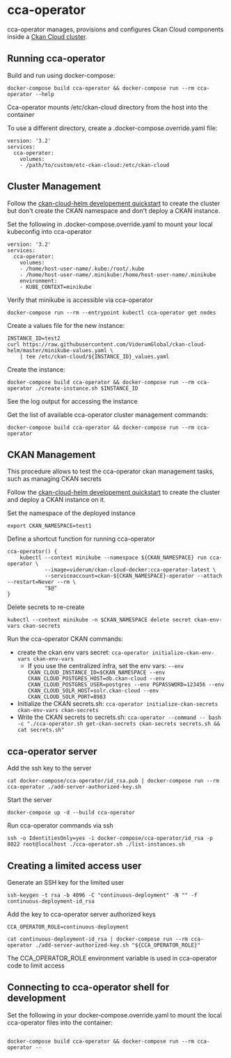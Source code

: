 # cca-operator

cca-operator manages, provisions and configures Ckan Cloud components inside a [Ckan Cloud cluster](https://github.com/ViderumGlobal/ckan-cloud-cluster).

## Running cca-operator

Build and run using docker-compose:

```
docker-compose build cca-operator && docker-compose run --rm cca-operator --help
```

Cca-operator mounts /etc/ckan-cloud directory from the host into the container

To use a different directory, create a .docker-compose.override.yaml file:

```
version: '3.2'
services:
  cca-operator:
    volumes:
    - /path/to/custom/etc-ckan-cloud:/etc/ckan-cloud
```

## Cluster Management

Follow the [ckan-cloud-helm developement quickstart](https://github.com/ViderumGlobal/ckan-cloud-helm/blob/master/QUICKSTART_DEVELOPMENT.md)
to create the cluster but don't create the CKAN namespace and don't deploy a CKAN instance.

Set the following in .docker-compose.override.yaml to mount your local kubeconfig into cca-operator

```
version: '3.2'
services:
  cca-operator:
    volumes:
    - /home/host-user-name/.kube:/root/.kube
    - /home/host-user-name/.minikube:/home/host-user-name/.minikube
    environment:
    - KUBE_CONTEXT=minikube
```

Verify that minikube is accessible via cca-operator

```
docker-compose run --rm --entrypoint kubectl cca-operator get nodes
```

Create a values file for the new instance:

```
INSTANCE_ID=test2
curl https://raw.githubusercontent.com/ViderumGlobal/ckan-cloud-helm/master/minikube-values.yaml \
    | tee /etc/ckan-cloud/${INSTANCE_ID}_values.yaml
```

Create the instance:

```
docker-compose build cca-operator && docker-compose run --rm cca-operator ./create-instance.sh $INSTANCE_ID
```

See the log output for accessing the instance

Get the list of available cca-operator cluster management commands:

```
docker-compose build cca-operator && docker-compose run --rm cca-operator
```


## CKAN Management

This procedure allows to test the cca-operator ckan management tasks, such as managing CKAN secrets

Follow the [ckan-cloud-helm developement quickstart](https://github.com/ViderumGlobal/ckan-cloud-helm/blob/master/QUICKSTART_DEVELOPMENT.md) to create the cluster and deploy a CKAN instance on it.

Set the namespace of the deployed instance

```
export CKAN_NAMESPACE=test1
```

Define a shortcut function for running cca-operator

```
cca-operator() {
    kubectl --context minikube --namespace ${CKAN_NAMESPACE} run cca-operator \
            --image=viderum/ckan-cloud-docker:cca-operator-latest \
            --serviceaccount=ckan-${CKAN_NAMESPACE}-operator --attach --restart=Never --rm \
            "$@"
}
```

Delete secrets to re-create

```
kubectl --context minikube -n $CKAN_NAMESPACE delete secret ckan-env-vars ckan-secrets
```

Run the cca-operator CKAN commands:

* create the ckan env vars secret: `cca-operator initialize-ckan-env-vars ckan-env-vars`
  * If you use the centralized infra, set the env vars: `--env CKAN_CLOUD_INSTANCE_ID=$CKAN_NAMESPACE --env CKAN_CLOUD_POSTGRES_HOST=db.ckan-cloud --env CKAN_CLOUD_POSTGRES_USER=postgres --env PGPASSWORD=123456 --env CKAN_CLOUD_SOLR_HOST=solr.ckan-cloud --env CKAN_CLOUD_SOLR_PORT=8983`
* Initialize the CKAN secrets.sh: `cca-operator initialize-ckan-secrets ckan-env-vars ckan-secrets`
* Write the CKAN secrets to secrets.sh: `cca-operator --command -- bash -c "./cca-operator.sh get-ckan-secrets ckan-secrets secrets.sh && cat secrets.sh"`


## cca-operator server

Add the ssh key to the server

```
cat docker-compose/cca-operator/id_rsa.pub | docker-compose run --rm cca-operator ./add-server-authorized-key.sh
```

Start the server

```
docker-compose up -d --build cca-operator
```

Run cca-operator commands via ssh

```
ssh -o IdentitiesOnly=yes -i docker-compose/cca-operator/id_rsa -p 8022 root@localhost ./cca-operator.sh ./list-instances.sh
```

## Creating a limited access user

Generate an SSH key for the limited user

```
ssh-keygen -t rsa -b 4096 -C "continuous-deployment" -N "" -f continuous-deployment-id_rsa
```

Add the key to cca-operator server authorized keys

```
CCA_OPERATOR_ROLE=continuous-deployment

cat continuous-deployment-id_rsa | docker-compose run --rm cca-operator ./add-server-authorized-key.sh "${CCA_OPERATOR_ROLE}"
```

The CCA_OPERATOR_ROLE environment variable is used in cca-operator code to limit access

## Connecting to cca-operator shell for development

Set the following in your docker-compose.override.yaml to mount the local cca-operator files into the container:

```

```

```
docker-compose build cca-operator && docker-compose run --rm cca-operator --
```

